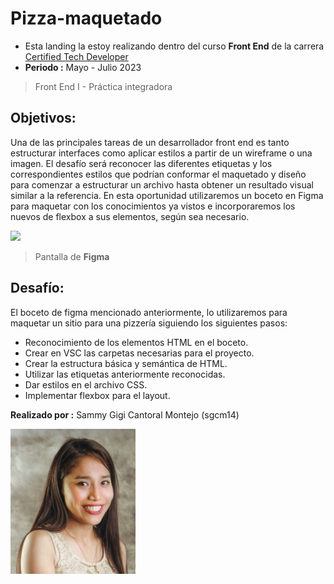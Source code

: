 Pizza-maquetado
=============
- Esta landing la estoy realizando dentro del curso **Front End** de la carrera [Certified Tech Developer](https://www.digitalhouse.com/ar/productos/programacion/certified-tech-developer "Certified Tech Developer") 
- **Periodo :** Mayo - Julio 2023
> Front End I - Práctica integradora


**Objetivos:**
--------------
 Una de las principales tareas de un desarrollador front end es tanto estructurar interfaces como aplicar estilos a partir de un wireframe o una imagen. El desafío será reconocer las diferentes etiquetas y los correspondientes estilos que podrían conformar el maquetado y diseño para comenzar a estructurar un archivo hasta obtener un resultado visual similar a la referencia. En esta oportunidad utilizaremos un boceto en Figma para maquetar con los conocimientos ya vistos e incorporaremos los nuevos de flexbox a sus elementos, según sea necesario.

 ![](https://raw.githubusercontent.com/sgcm14/pizza-maquetado/master/desktop.png)
> Pantalla de **Figma**


**Desafío:**
------------

El boceto de figma mencionado anteriormente, lo utilizaremos para maquetar un sitio para una pizzería siguiendo los siguientes pasos: 
- Reconocimiento de los elementos HTML en el boceto. 
- Crear en VSC las carpetas necesarias para el proyecto. 
- Crear la estructura básica y semántica de HTML. 
- Utilizar las etiquetas anteriormente reconocidas. 
- Dar estilos en el archivo CSS. 
- Implementar flexbox para el layout.


**Realizado por :** Sammy Gigi Cantoral Montejo (sgcm14)

<img src ="https://raw.githubusercontent.com/sgcm14/sgcm14/main/sammy.jpg" width="200">